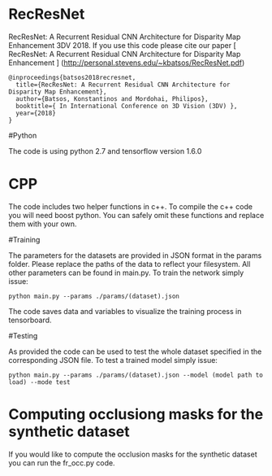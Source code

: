 # RecResNet
RecResNet: A Recurrent Residual CNN Architecture for Disparity  Map Enhancement 3DV 2018. If you use this code please cite our paper [ RecResNet: A Recurrent Residual CNN Architecture for Disparity Map
Enhancement ] (http://personal.stevens.edu/~kbatsos/RecResNet.pdf)

```
@inproceedings{batsos2018recresnet,
  title={RecResNet: A Recurrent Residual CNN Architecture for Disparity Map Enhancement},
  author={Batsos, Konstantinos and Mordohai, Philipos},
  booktitle={ In International Conference on 3D Vision (3DV) },
  year={2018}
}

```
#Python

The code is using python 2.7 and tensorflow version 1.6.0

# CPP

The code includes two helper functions in c++. To compile the c++ code you will need boost python. You can safely omit these functions and replace them with your own.

#Training

The parameters for the datasets are provided in JSON format in the params folder. Please replace the paths of the data to reflect your filesystem.  All other parameters can be found in main.py. To train the network simply issue:

```
python main.py --params ./params/(dataset).json

```

The code saves data and variables to visualize the training process in tensorboard. 

#Testing

As provided the code can be used to test the whole dataset specified in the corresponding JSON file. To test a trained model simply issue:

```
python main.py --params ./params/(dataset).json --model (model path to load) --mode test

```

# Computing occlusiong masks for the synthetic dataset

If you would like to compute the occlusion masks for the synthetic dataset you can run the fr_occ.py code. 




